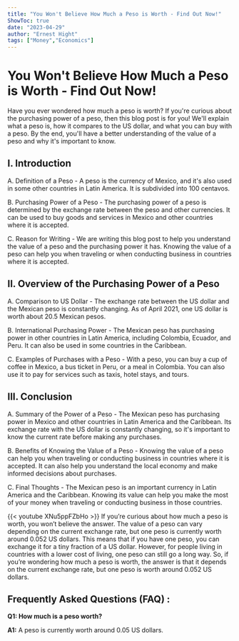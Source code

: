 ```yaml
---
title: "You Won't Believe How Much a Peso is Worth - Find Out Now!"
ShowToc: true 
date: "2023-04-29"
author: "Ernest Hight" 
tags: ["Money","Economics"]
---
```

# You Won't Believe How Much a Peso is Worth - Find Out Now!

Have you ever wondered how much a peso is worth? If you're curious about the purchasing power of a peso, then this blog post is for you! We'll explain what a peso is, how it compares to the US dollar, and what you can buy with a peso. By the end, you'll have a better understanding of the value of a peso and why it's important to know. 

## I. Introduction 

A. Definition of a Peso - A peso is the currency of Mexico, and it's also used in some other countries in Latin America. It is subdivided into 100 centavos. 

B. Purchasing Power of a Peso - The purchasing power of a peso is determined by the exchange rate between the peso and other currencies. It can be used to buy goods and services in Mexico and other countries where it is accepted. 

C. Reason for Writing - We are writing this blog post to help you understand the value of a peso and the purchasing power it has. Knowing the value of a peso can help you when traveling or when conducting business in countries where it is accepted. 

## II. Overview of the Purchasing Power of a Peso

A. Comparison to US Dollar - The exchange rate between the US dollar and the Mexican peso is constantly changing. As of April 2021, one US dollar is worth about 20.5 Mexican pesos. 

B. International Purchasing Power - The Mexican peso has purchasing power in other countries in Latin America, including Colombia, Ecuador, and Peru. It can also be used in some countries in the Caribbean. 

C. Examples of Purchases with a Peso - With a peso, you can buy a cup of coffee in Mexico, a bus ticket in Peru, or a meal in Colombia. You can also use it to pay for services such as taxis, hotel stays, and tours. 

## III. Conclusion 

A. Summary of the Power of a Peso - The Mexican peso has purchasing power in Mexico and other countries in Latin America and the Caribbean. Its exchange rate with the US dollar is constantly changing, so it's important to know the current rate before making any purchases. 

B. Benefits of Knowing the Value of a Peso - Knowing the value of a peso can help you when traveling or conducting business in countries where it is accepted. It can also help you understand the local economy and make informed decisions about purchases. 

C. Final Thoughts - The Mexican peso is an important currency in Latin America and the Caribbean. Knowing its value can help you make the most of your money when traveling or conducting business in those countries.

{{< youtube XNu5ppFZbHo >}} 
If you’re curious about how much a peso is worth, you won’t believe the answer. The value of a peso can vary depending on the current exchange rate, but one peso is currently worth around 0.052 US dollars. This means that if you have one peso, you can exchange it for a tiny fraction of a US dollar. However, for people living in countries with a lower cost of living, one peso can still go a long way. So, if you’re wondering how much a peso is worth, the answer is that it depends on the current exchange rate, but one peso is worth around 0.052 US dollars.

## Frequently Asked Questions (FAQ) :
**Q1: How much is a peso worth?**

**A1:** A peso is currently worth around 0.05 US dollars.





